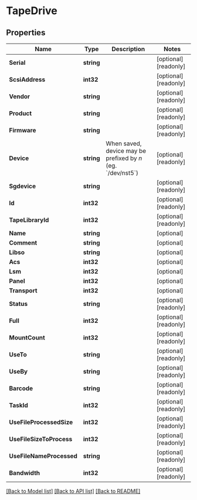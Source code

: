 # TapeDrive

## Properties

Name | Type | Description | Notes
------------ | ------------- | ------------- | -------------
**Serial** | **string** |  | [optional] [readonly] 
**ScsiAddress** | **int32** |  | [optional] [readonly] 
**Vendor** | **string** |  | [optional] [readonly] 
**Product** | **string** |  | [optional] [readonly] 
**Firmware** | **string** |  | [optional] [readonly] 
**Device** | **string** | When saved, device may be prefixed by *n* (eg. &#x60;/dev/nst5&#x60;) | [optional] [readonly] 
**Sgdevice** | **string** |  | [optional] [readonly] 
**Id** | **int32** |  | [optional] [readonly] 
**TapeLibraryId** | **int32** |  | [optional] [readonly] 
**Name** | **string** |  | [optional] 
**Comment** | **string** |  | [optional] 
**Libso** | **string** |  | [optional] 
**Acs** | **int32** |  | [optional] 
**Lsm** | **int32** |  | [optional] 
**Panel** | **int32** |  | [optional] 
**Transport** | **int32** |  | [optional] 
**Status** | **string** |  | [optional] [readonly] 
**Full** | **int32** |  | [optional] [readonly] 
**MountCount** | **int32** |  | [optional] [readonly] 
**UseTo** | **string** |  | [optional] [readonly] 
**UseBy** | **string** |  | [optional] [readonly] 
**Barcode** | **string** |  | [optional] [readonly] 
**TaskId** | **int32** |  | [optional] [readonly] 
**UseFileProcessedSize** | **int32** |  | [optional] [readonly] 
**UseFileSizeToProcess** | **int32** |  | [optional] [readonly] 
**UseFileNameProcessed** | **string** |  | [optional] [readonly] 
**Bandwidth** | **int32** |  | [optional] [readonly] 

[[Back to Model list]](../README.md#documentation-for-models) [[Back to API list]](../README.md#documentation-for-api-endpoints) [[Back to README]](../README.md)


